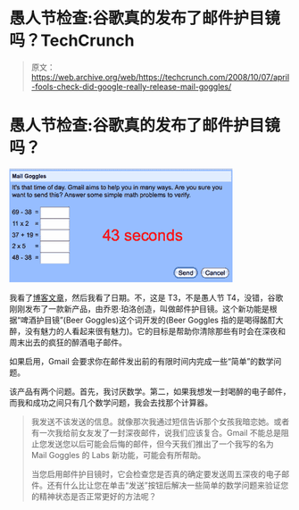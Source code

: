 # 愚人节检查:谷歌真的发布了邮件护目镜吗？TechCrunch

> 原文：<https://web.archive.org/web/https://techcrunch.com/2008/10/07/april-fools-check-did-google-really-release-mail-goggles/>

# 愚人节检查:谷歌真的发布了邮件护目镜吗？

![](img/d10c009cec7f49b346db8a27183ec4b5.png)

我看了[博客文章](https://web.archive.org/web/20230210093740/http://gmailblog.blogspot.com/2008/10/new-in-labs-stop-sending-mail-you-later.html)，然后我看了日期。不，这是 T3，不是愚人节 T4，没错，谷歌刚刚发布了一款新产品，由乔恩·珀洛创造，叫做邮件护目镜。这个新功能是根据“啤酒护目镜”(Beer Goggles)这个词开发的(Beer Goggles 指的是喝得酩酊大醉，没有魅力的人看起来很有魅力)。它的目标是帮助你清除那些有时会在深夜和周末出去的疯狂的醉酒电子邮件。

如果启用，Gmail 会要求你在邮件发出前的有限时间内完成一些“简单”的数学问题。

该产品有两个问题。首先，我讨厌数学。第二，如果我想发一封喝醉的电子邮件，而我和成功之间只有几个数学问题，我会去找那个计算器。

> 我发送不该发送的信息。就像那次我通过短信告诉那个女孩我暗恋她。或者有一次我给前女友发了一封深夜邮件，说我们应该复合。Gmail 不能总是阻止您发送您以后可能会后悔的邮件，但今天我们推出了一个我写的名为 Mail Goggles 的 Labs 新功能，可能会有所帮助。
> 
> 当您启用邮件护目镜时，它会检查您是否真的确定要发送周五深夜的电子邮件。还有什么比让您在单击“发送”按钮后解决一些简单的数学问题来验证您的精神状态是否正常更好的方法呢？